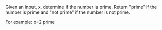 Given an input, x, determine if the number is prime. Return "prime" if the number is prime and "not prime" if the number is not prime.

For example:
x=2
prime